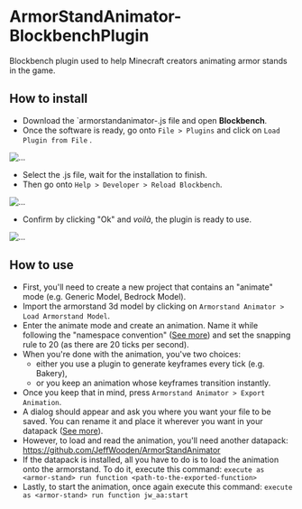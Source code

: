 # ArmorStandAnimator-BlockbenchPlugin
Blockbench plugin used to help Minecraft creators animating armor stands in the game.
## How to install
- Download the `armorstandanimator-<version>.js file and open **Blockbench**.
- Once the software is ready, go onto `File > Plugins` and click on `Load Plugin from File` .

![...](https://media.discordapp.net/attachments/535165596321447946/880079080974843955/unknown.png)
- Select the .js file, wait for the installation to finish.
- Then go onto `Help > Developer > Reload Blockbench`.

![...](https://media.discordapp.net/attachments/535165596321447946/880079353499750480/unknown.png)
- Confirm by clicking "Ok" and *voilà*, the plugin is ready to use.

![...](https://media.discordapp.net/attachments/535165596321447946/880079523620728833/unknown.png)
## How to use
 - First, you'll need to create a new project that contains an "animate" mode (e.g. Generic Model, Bedrock Model).
 - Import the armorstand 3d model by clicking on `Armorstand Animator > Load Armorstand Model`.
 - Enter the animate mode and create an animation. Name it while following the "namespace convention" ([See more](https://minecraft.fandom.com/wiki/Resource_location#Java_Edition)) and set the snapping rule to 20 (as there are 20 ticks per second).
 - When you're done with the animation, you've two choices:
	 - either you use a plugin to generate keyframes every tick (e.g. Bakery),
	 - or you keep an animation whose keyframes transition instantly.
- Once you keep that in mind, press `Armorstand Animator > Export Animation`.
- A dialog should appear and ask you where you want your file to be saved. You can rename it and place it wherever you want in your datapack ([See more](https://minecraft.fandom.com/wiki/Function_(Java_Edition))).
- However, to load and read the animation, you'll need another datapack: https://github.com/JeffWooden/ArmorStandAnimator
- If the datapack is installed, all you have to do is to load the animation onto the armorstand. To do it, execute this command: `execute as <armor-stand> run function <path-to-the-exported-function>`
- Lastly, to start the animation, once again execute this command: `execute as <armor-stand> run function jw_aa:start`
